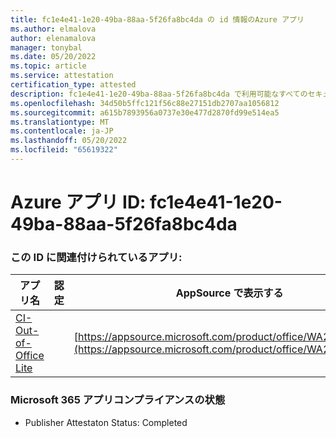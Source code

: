 ```yaml
---
title: fc1e4e41-1e20-49ba-88aa-5f26fa8bc4da の id 情報のAzure アプリ
ms.author: elmalova
author: elenamalova
manager: tonybal
ms.date: 05/20/2022
ms.topic: article
ms.service: attestation
certification_type: attested
description: fc1e4e41-1e20-49ba-88aa-5f26fa8bc4da で利用可能なすべてのセキュリティとコンプライアンス情報。
ms.openlocfilehash: 34d50b5ffc121f56c88e27151db2707aa1056812
ms.sourcegitcommit: a615b7893956a0737e30e477d2870fd99e514ea5
ms.translationtype: MT
ms.contentlocale: ja-JP
ms.lasthandoff: 05/20/2022
ms.locfileid: "65619322"
---
```

# <a name="azure-app-id-fc1e4e41-1e20-49ba-88aa-5f26fa8bc4da"></a>Azure アプリ ID: fc1e4e41-1e20-49ba-88aa-5f26fa8bc4da


### <a name="apps-associated-with-this-id"></a>この ID に関連付けられているアプリ:
| **アプリ名** | **認定** | **AppSource で表示する** |
|--------------|---------------|-----------------------|
| [CI-Out-of-Office Lite](../forward/WA200002748.md) |  | [https://appsource.microsoft.com/product/office/WA200002748](https://appsource.microsoft.com/product/office/WA200002748) |

### <a name="microsoft-365-app-compliance-status"></a>Microsoft 365 アプリコンプライアンスの状態
- Publisher Attestaton Status: Completed
